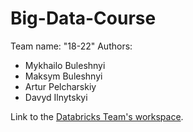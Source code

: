 # Big-Data-Course
Team name: "18-22"
Authors:
- Mykhailo Buleshnyi
- Maksym Buleshnyi
- Artur Pelcharskiy
- Davyd Ilnytskyi


Link to the [Databricks Team's workspace](https://dbc-85ddbf18-5385.cloud.databricks.com/?autoLogin=true&o=3036501307666549&riid=d7980f8f-b343-4504-a231-529c4efe0be0).

